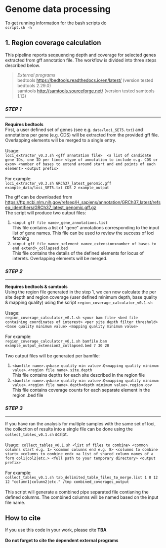 # Genome data processing

To get running information for the bash scripts do\
`script.sh -h`

## 1. Region coverage calculation
This pipeline reports seqeuencing depth and coverage for selected genes extracted from gff annotation file. 
The workflow is divided into three steps described below.

>_*External programs*_\
bedtools https://bedtools.readthedocs.io/en/latest/ (version tested bedtools 2.29.0)\
samtools http://samtools.sourceforge.net/ (version tested samtools 1.13)

### *STEP 1*
-------------
**Requires bedtools**\
First, a user defined set of genes (see e.g. `data/loci_SET5.txt`) and annotations per gene (e.g. CDS) will be extracted from the provided gff file.
Overlapping elements will be merged to a single entry.\
\
Usage:\
`loci_extractor_v0.3.sh <gff annotation file> 
<a list of candidate gene IDs, one ID per line>
<type of annotation to include e.g. CDS or exon>
<number of bases to extend around start and end points of each element>
<output prefix>`\
\
For example:\
`loci_extractor_v0.3.sh GRCh37_latest_genomic.gff example_data/loci_SET5.txt CDS 2 example_output`

The gff can be downloaded from
https://ftp.ncbi.nlm.nih.gov/refseq/H_sapiens/annotation/GRCh37_latest/refseq_identifiers/GRCh37_latest_genomic.gff.gz
\
The script will produce two output files:
1. `<input gff file name>_gene_annotations.list`\
This file contains a list of "gene" annotations corresponding to the input list of gene names. This file can be used to review the success of loci fetching
2. `<input gff file name>_<element name>_extension<number of bases to end extend>_collapsed.bed`\
This file contains the details of the defined elements for locus of interets. Overlapping elements will be merged.

### *STEP 2*
-------------
**Requires bedtools & samtools**\
Using the region file generated in the step 1, we can now calculate the per site depth and region coverage (user defined minimum depth, base quality & mapping quality) using the script `region_coverage_calculator_v0.1.sh`\
\
Usage:\
`region_coverage_calculator_v0.1.sh <your bam file> <bed file containing coordinates of interest> <per site depth filter threshold> <base quality minimum value> <mapping quality minimum value>`\
\
For example:\
`region_coverage_calculator_v0.1.sh bamfile.bam example_output_extension2_collapsed.bed 7 30 20`\
\
Two output files will be generated per bamfile:
1. `<bamfile name>.q<base quality min value>.Q<mapping quality minimum value>.<region file name>.site.depth`\
This file contains depths for each site described in the region file
3. `<bamfile name>.q<base quality min value>.Q<mapping quality minimum value>.<region file name>.depth<depth minimum value>.region.cov`\
This file contains coverage counts for each separate element in the region .bed file

### *STEP 3*
-------------
If you have ran the analysis for multiple samples with the same set of loci, the collection of results into a single file can be done using the 
`collect_tables_v0.1.sh` script.\
\
Usage:` collect_tables_v0.1.sh <list of files to combine> <common columns start e.g. 1> <common columns end e.g. 8> <columns to combine start> <columns to combine end> <a list of shared column names of a form col1|col2|etc.> <full path to your temporary directory> <output prefix>`\
\
For example:\
`collect_tables_v0.1.sh tab_delimited_table_files_to_merge.list 1 8 12 12 "column1|column2|etc." /tmp combined_coverages_output`\
\
This script will generate a combined pipe separated file contianing the defined columns. The combined columns will be named based on the input file name.


## How to cite
If you use this code in your work, please cite
**TBA**\
\
**Do not forget to cite the dependent external programs**
